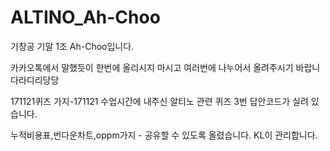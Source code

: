 # ALTINO_Ah-Choo
기창공 기말 1조 Ah-Choo입니다.

카카오톡에서 말했듯이 한번에 올리시지 마시고 여러번에 나누어서 올려주시기 바랍니다라디리당당

171121퀴즈 가지-171121 수업시간에 내주신 알티노 관련 퀴즈 3번 답안코드가 실려 있습니다.

누적비용표,번다운차트,oppm가지 - 공유할 수 있도록 올렸습니다. KL이 관리합니다.
